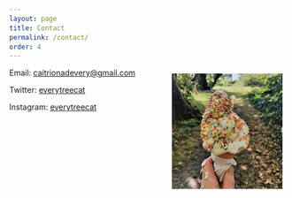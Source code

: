 ```yaml
---
layout: page
title: Contact
permalink: /contact/
order: 4
---
```


<img align="right" src="/image/icecream.jpg" img style="padding: 10px"/>




Email: <caitrionadevery@gmail.com>

Twitter: [everytreecat](https://twitter.com/everytreecat)  

Instagram: [everytreecat](https://www.instagram.com/everytreecat/?hl=en)
